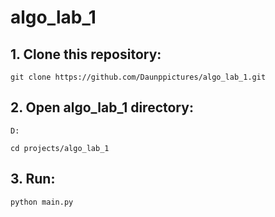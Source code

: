 # algo_lab_1

## 1. Clone this repository:

```
git clone https://github.com/Daunppictures/algo_lab_1.git
```

## 2. Open algo_lab_1 directory:

```
D:
```

```
cd projects/algo_lab_1
```

## 3. Run:

```
python main.py
```

